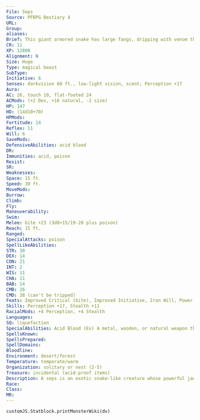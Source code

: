 ```yaml
---
File: Seps
Source: PFRPG Bestiary 4
URL: 
Group: 
aliases: 
Brief: This giant armored snake has large fangs, dripping with venom that hisses when it spatters on the ground.
CR: 11
XP: 12800
Alignment: N
Size: Huge
Type: magical beast
SubType: 
Initiative: 6
Senses: darkvision 60 ft., low-light vision, scent; Perception +17
Aura: 
AC: 26, touch 10, flat-footed 24
ACMods: (+2 Dex, +16 natural, -2 size)
HP: 147
HD: (14d10+70)
HPMods: 
Fortitude: 14
Reflex: 11
Will: 6
SaveMods: 
DefensiveAbilities: acid blood
DR: 
Immunities: acid, poison
Resist: 
SR: 
Weaknesses: 
Space: 15 ft.
Speed: 30 ft.
MoveMods: 
Burrow: 
Climb: 
Fly: 
Maneuverability: 
Swim: 
Melee: bite +23 (3d8+15/19-20 plus poison)
Reach: 15 ft.
Ranged: 
SpecialAttacks: poison
SpellLikeAbilities: 
STR: 30
DEX: 14
CON: 21
INT: 2
WIS: 11
CHA: 11
BAB: 14
CMB: 26
CMD: 38 (can't be tripped)
Feats: Improved Critical (bite), Improved Initiative, Iron Will, Power Attack, Skill Focus (Perception), Skill Focus (Stealth), Weapon Focus (bite)
Skills: Perception +17, Stealth +11
RacialMods: +4 Perception, +4 Stealth
Languages: 
SQ: liquefaction
SpecialAbilities: Acid Blood (Ex) A metal, wooden, or natural weapon that deals piercing or slashing damage to a seps takes 4d6 points of acid damage unless the weapon's wielder succeeds at a DC 22 Reflex save at the listed DC. The DC is Constitution-based.  Liquefaction (Su) Any creature killed by seps poison dissolves into an acidic liquid that deals 2d6 points of acid damage per round to anything in its square (including the dead creature's equipment).  Poison (Ex) Bite-injury; save Fort DC 22; frequency 1/round for 10 rounds; effect 1d8 acid damage and 1d4 Con drain; cure 2 consecutive saves.
SpellsKnown: 
SpellsPrepared: 
SpellDomains: 
Bloodline: 
Environment: desert/forest
Temperature: temperate/warm
Organization: solitary or nest (2-5)
Treasure: incidental (acid-proof items)
Description: A seps is an exotic snake-like creature whose powerful jaws contain acidic venom so potent that it quickly dissolves prey into liquid. An adult seps is 30 feet long and weighs 1,500 pounds.
Race: 
Class: 
MR: 
---
```

```dataviewjs
customJS.Statblock.printMonsterWiki(dv)
```

